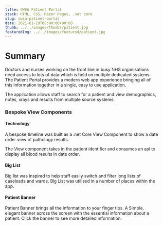 ```yaml
---
title: CWSA Patient Portal
stack: HTML, CSS, Razor Pages, .net core
slug: cwsa-patient-portal
date: 2021-01-10T00:00:00+00:00
thumb: ../../images/thumbs/patient.jpg
featuredImg: ../../images/featured/patient.jpg
---
```


# Summary

Doctors and nurses working on the front line in busy NHS organisations need access to lots of data which is held on multiple dedicated systems. The Patient Portal provides a modern web app experience bringing all of this information together in a single, easy to use application.

The application allows staff to search for a patient and view demographics, notes, xrays and results from multiple source systems.

### Bespoke View Components

#### Technology

A bespoke timeline was built as a .net Core View Component to show a date order view of pathology results.

The View component takes in the patient identifier and consumes an api to display all blood results in date order.

#### Big List

Big list was inspired to help staff easily switch and filter long lists of caseloads and wards. Big List was utilised in a number of places within the app.

#### Patient Banner

Patient Banner brings all the information to your finger tips. A Simple, elegant banner across the screen with the essential information about a patient. Click the banner to see more detailed information.
